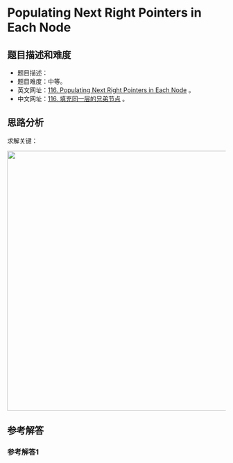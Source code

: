 # Populating Next Right Pointers in Each Node

## 题目描述和难度
+ 题目描述：
+ 题目难度：中等。
+ 英文网址：[116. Populating Next Right Pointers in Each Node](https://leetcode.com/problems/populating-next-right-pointers-in-each-node/description/)  。
+ 中文网址：[116. 填充同一层的兄弟节点](https://leetcode-cn.com/problems/populating-next-right-pointers-in-each-node/description/)  。
## 思路分析
求解关键：

<img src="https://liweiwei1419.github.io/images/leetcode-solution/" width="600">

## 参考解答
### 参考解答1

```java

```
